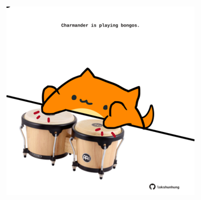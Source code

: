 <!-- built at 31/10/2021, 10:02:14 UTC -->
<p align="center">
  <img width="500" height="500" src="./ReadmeImage.svg">
</p>
